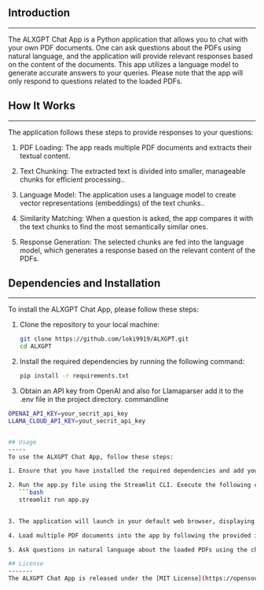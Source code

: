 ## Introduction
------------
The ALXGPT Chat App is a Python application that allows you to chat with your own PDF documents. One can ask questions about the PDFs using natural language, and the application will provide relevant responses based on the content of the documents. This app utilizes a language model to generate accurate answers to your queries. Please note that the app will only respond to questions related to the loaded PDFs.

## How It Works
------------
The application follows these steps to provide responses to your questions:

1. PDF Loading: The app reads multiple PDF documents and extracts their textual content.

2. Text Chunking: The extracted text is divided into smaller, manageable chunks for efficient processing..

3. Language Model: The application uses a language model to create vector representations (embeddings) of the text chunks..

4. Similarity Matching: When a question is asked, the app compares it with the text chunks to find the most semantically similar ones.

5. Response Generation: The selected chunks are fed into the language model, which generates a response based on the relevant content of the PDFs.

## Dependencies and Installation
----------------------------
To install the ALXGPT Chat App, please follow these steps:

1. Clone the repository to your local machine:
   ```bash
   git clone https://github.com/loki9919/ALXGPT.git
   cd ALXGPT

2. Install the required dependencies by running the following command:
   ```bash
   pip install -r requirements.txt
   

3. Obtain an API key from OpenAI and also for Llamaparser add it to the .env file in the project directory.
commandline
```bash
OPENAI_API_KEY=your_secrit_api_key
LLAMA_CLOUD_API_KEY=yout_secrit_api_key


## Usage
-----
To use the ALXGPT Chat App, follow these steps:

1. Ensure that you have installed the required dependencies and add your keys to .env file.

2. Run the app.py file using the Streamlit CLI. Execute the following command:
   ```bash
   streamlit run app.py
   

3. The application will launch in your default web browser, displaying the user interface.

4. Load multiple PDF documents into the app by following the provided instructions.

5. Ask questions in natural language about the loaded PDFs using the chat interface.

## License
-------
The ALXGPT Chat App is released under the [MIT License](https://opensource.org/licenses/MIT).